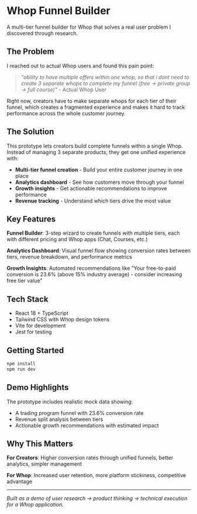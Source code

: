# Whop Funnel Builder

A multi-tier funnel builder for Whop that solves a real user problem I discovered through research.

## The Problem

I reached out to actual Whop users and found this pain point:

> *"ability to have multiple offers within one whop, so that i dont need to create 3 separate whops to complete my funnel (free -> private group -> full course)"* - Actual Whop User

Right now, creators have to make separate whops for each tier of their funnel, which creates a fragmented experience and makes it hard to track performance across the whole customer journey.

## The Solution

This prototype lets creators build complete funnels within a single Whop. Instead of managing 3 separate products, they get one unified experience with:

- **Multi-tier funnel creation** - Build your entire customer journey in one place
- **Analytics dashboard** - See how customers move through your funnel
- **Growth insights** - Get actionable recommendations to improve performance
- **Revenue tracking** - Understand which tiers drive the most value

## Key Features

**Funnel Builder**: 3-step wizard to create funnels with multiple tiers, each with different pricing and Whop apps (Chat, Courses, etc.)

**Analytics Dashboard**: Visual funnel flow showing conversion rates between tiers, revenue breakdown, and performance metrics

**Growth Insights**: Automated recommendations like "Your free-to-paid conversion is 23.6% (above 15% industry average) - consider increasing free tier value"

## Tech Stack

- React 18 + TypeScript
- Tailwind CSS with Whop design tokens
- Vite for development
- Jest for testing

## Getting Started

```bash
npm install
npm run dev
```

## Demo Highlights

The prototype includes realistic mock data showing:
- A trading program funnel with 23.6% conversion rate
- Revenue split analysis between tiers
- Actionable growth recommendations with estimated impact

## Why This Matters

**For Creators**: Higher conversion rates through unified funnels, better analytics, simpler management

**For Whop**: Increased user retention, more platform stickiness, competitive advantage

---

*Built as a demo of user research → product thinking → technical execution for a Whop application.*
